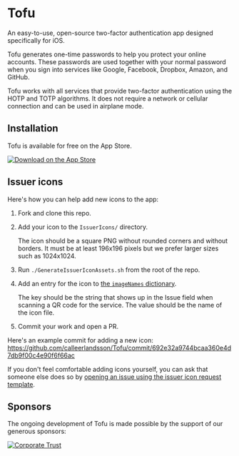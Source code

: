 # Tofu

An easy-to-use, open-source two-factor authentication app designed specifically
for iOS.

Tofu generates one-time passwords to help you protect your online accounts.
These passwords are used together with your normal password when you sign into
services like Google, Facebook, Dropbox, Amazon, and GitHub.

Tofu works with all services that provide two-factor authentication using the
HOTP and TOTP algorithms. It does not require a network or cellular connection
and can be used in airplane mode.

## Installation

Tofu is available for free on the App Store.

[![Download on the App Store](https://tofuauth.com/images/app-store.svg)](https://itunes.apple.com/app/tofu-authenticator/id1082229305)

## Issuer icons

Here's how you can help add new icons to the app:

1. Fork and clone this repo.

2. Add your icon to the `IssuerIcons/` directory.

   The icon should be a square PNG without rounded corners and without borders.
   It must be at least 196x196 pixels but we prefer larger sizes such as
   1024x1024.

3. Run `./GenerateIssuerIconAssets.sh` from the root of the repo.

4. Add an entry for the icon to [the `imageNames` dictionary](https://github.com/calleerlandsson/Tofu/blob/master/Tofu/AccountCell.swift#L15).

   The key should be the string that shows up in the Issue field when scanning
   a QR code for the service. The value should be the name of the icon file.

5. Commit your work and open a PR.

Here's an example commit for adding a new icon:
https://github.com/calleerlandsson/Tofu/commit/692e32a9744bcaa360e4d7db9f00c4e90f6f66ac

If you don't feel comfortable adding icons yourself, you can ask that someone
else does so by [opening an issue using the issuer icon request template](https://github.com/calleerlandsson/Tofu/issues/new?labels=icon+request&template=issuer-icon-request.md&title=Add+an+icon+for+Example).

## Sponsors

The ongoing development of Tofu is made possible by the support of our generous sponsors:

[![Corporate Trust](https://user-images.githubusercontent.com/66666/100761071-c11df400-33f2-11eb-9c81-962e9107f93c.png)](https://www.corporate-trust.de/en/)
